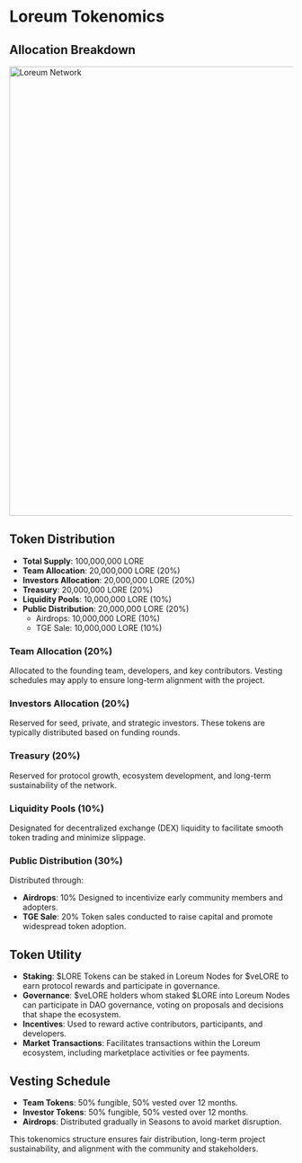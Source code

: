 
# Loreum Tokenomics
## Allocation Breakdown

<div style={{textAlign: 'center', marginBottom: '2rem'}}>
  <img src="/img/tokenomics.svg" alt="Loreum Network" width="800" />
</div>

## Token Distribution

- **Total Supply**: 100,000,000 LORE
- **Team Allocation**: 20,000,000 LORE (20%)
- **Investors Allocation**: 20,000,000 LORE (20%)
- **Treasury**: 20,000,000 LORE (20%)
- **Liquidity Pools**: 10,000,000 LORE (10%)
- **Public Distribution**: 20,000,000 LORE (20%)
  - Airdrops: 10,000,000 LORE (10%) 
  - TGE Sale: 10,000,000 LORE (10%)

### Team Allocation (20%)
Allocated to the founding team, developers, and key contributors. Vesting schedules may apply to ensure long-term alignment with the project.

### Investors Allocation (20%)
Reserved for seed, private, and strategic investors. These tokens are typically distributed based on funding rounds.

### Treasury (20%)
Reserved for protocol growth, ecosystem development, and long-term sustainability of the network.

### Liquidity Pools (10%)
Designated for decentralized exchange (DEX) liquidity to facilitate smooth token trading and minimize slippage.

### Public Distribution (30%)
Distributed through:
- **Airdrops**: 10% Designed to incentivize early community members and adopters.
- **TGE Sale**: 20% Token sales conducted to raise capital and promote widespread token adoption.

## Token Utility

- **Staking**: $LORE Tokens can be staked in Loreum Nodes for $veLORE to earn protocol rewards and participate in governance.
- **Governance**: $veLORE holders whom staked $LORE into Loreum Nodes can participate in DAO governance, voting on proposals and decisions that shape the ecosystem.
- **Incentives**: Used to reward active contributors, participants, and developers.
- **Market Transactions**: Facilitates transactions within the Loreum ecosystem, including marketplace activities or fee payments.

## Vesting Schedule

- **Team Tokens**: 50% fungible, 50% vested over 12 months.
- **Investor Tokens**: 50% fungible, 50% vested over 12 months.
- **Airdrops**: Distributed gradually in Seasons to avoid market disruption.

This tokenomics structure ensures fair distribution, long-term project sustainability, and alignment with the community and stakeholders.
